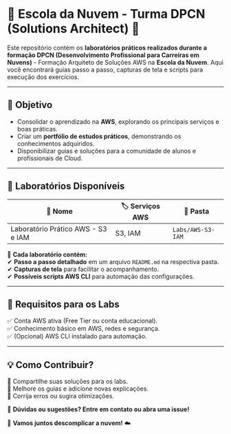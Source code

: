 # 🏫 Escola da Nuvem - Turma DPCN (Solutions Architect) 🚀

Este repositório contém os **laboratórios práticos realizados durante a formação DPCN (Desenvolvimento Profissional para Carreiras em Nuvens)** - Formação Arquiteto de Soluções AWS na **Escola da Nuvem**. Aqui você encontrará guias passo a passo, capturas de tela e scripts para execução dos exercícios.

---

## 📌 Objetivo

- Consolidar o aprendizado na **AWS**, explorando os principais serviços e boas práticas.
- Criar um **portfólio de estudos práticos**, demonstrando os conhecimentos adquiridos.
- Disponibilizar guias e soluções para a comunidade de alunos e profissionais de Cloud.

---

## 📖 Laboratórios Disponíveis

| 🔹 **Nome**                           | 🏷️ **Serviços AWS**       | 📂 **Pasta**                  |
|--------------------------------------|-------------------------|-------------------------------|
|  Laboratório Prático AWS - S3 e IAM | S3, IAM                 | `Labs/AWS-S3-IAM`        |

📌 **Cada laboratório contém:**  
✔ **Passo a passo detalhado** em um arquivo `README.md` na respectiva pasta.  
✔ **Capturas de tela** para facilitar o acompanhamento.  
✔ **Possíveis scripts AWS CLI** para automação das configurações.  

---

## 🔧 Requisitos para os Labs

✅ Conta AWS ativa (Free Tier ou conta educacional).  
✅ Conhecimento básico em AWS, redes e segurança.  
✅ (Opcional) AWS CLI instalado para automação.  

---

## 💡 Como Contribuir?

🔹 Compartilhe suas soluções para os labs.  
🔹 Melhore os guias e adicione novas explicações.  
🔹 Corrija erros ou sugira otimizações.  

📢 **Dúvidas ou sugestões? Entre em contato ou abra uma issue!**  

🚀 **Vamos juntos descomplicar a nuvem!** ☁️  
